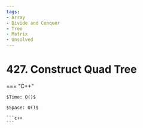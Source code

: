 ```yaml
---
tags:
- Array
- Divide and Conquer
- Tree
- Matrix
- Unsolved
---
```



# 427. Construct Quad Tree

=== "C++"

    $Time: O()$

    $Space: O()$

    ```c++
    ```
